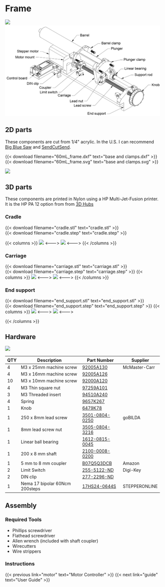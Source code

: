 # Frame

<a href="iso_photo.jpg">
  <img src="iso_photo.jpg" >
  </img>
</a>

<a href="labeled.png">
  <img src="labeled.png">
  </img>
</a>



## 2D parts

These components are cut from 1/4" acrylic.
In the U.S. I can recommend [Big Blue Saw](https://www.bigbluesaw.com/) and [SendCutSend](https://sendcutsend.com/).

{{< download filename="60mL_frame.dxf" text="base and clamps.dxf" >}} 
<br>
{{< download filename="60mL_frame.svg" text="base and clamps.svg" >}} 

![](lasercut_parts.png)

  
## 3D parts

These components are printed in Nylon using a HP Multi-Jet-Fusion printer. 
It is the HP PA 12 option from from  [3D Hubs](https://www.3dhubs.com/)

### Cradle
{{< download filename="cradle.stl" text="cradle.stl" >}}
<br>
{{< download filename="cradle.step" text="cradle.step" >}}

{{< columns >}} <!-- begin columns block -->
![](cradle_1.png)
<---> <!-- magic separator, between columns -->
![](cradle_2.png)
<---> <!-- magic separator, between columns -->
{{< /columns >}}

### Carriage
{{< download filename="carriage.stl" text="carriage.stl" >}}
<br>
{{< download filename="carriage.step" text="carriage.step" >}}
{{< columns >}}
![](carriage_1.png)
<--->
![](carriage_2.png)
<--->
 {{< /columns >}}

### End support
{{< download filename="end_support.stl" text="end_support.stl" >}}
<br>
{{< download filename="end_support.step" text="end_support.step" >}}
{{< columns >}}
![](end_1.png)
<--->
![](end_2.png)
<--->

{{< /columns >}}

## Hardware

![](all_parts.jpg)

| QTY | Description                    | Part Number                                                                                                                                                                 | Supplier      |
|-----|--------------------------------|-----------------------------------------------------------------------------------------------------------------------------------------------------------------------------|---------------|
| 4   | M3 x 25mm machine screw        | [92005A130](https://www.mcmaster.com/#92005A130)                                                                                                                            | McMaster-Carr |
| 4   | M3 x 16mm machine screw        | [92005A126](https://www.mcmaster.com/92005A126/)                                                                                                                            |               |
| 10  | M3 x 10mm machine screw        | [92000A120](https://www.mcmaster.com/#92000A120)                                                                                                                            |               |
| 4   | M3 Thin square nut             | [97259A101](https://www.mcmaster.com/97259A101/)                                                                                                                            |               |
| 3   | M3 Threaded insert             | [94510A240](https://www.mcmaster.com/#94510A240)                                                                                                                            |               |
| 4   | Spring                         | [9657K267](https://www.mcmaster.com/#9657K267)                                                                                                                              |               |
| 1   | Knob                           | [6479K78](https://www.mcmaster.com/#6479K78)                                                                                                                                |               |
| 1   | 250 x 8mm lead screw           | [3501-0804-0250](https://www.gobilda.com/3501-series-lead-screw-8mm-lead-4-start-250mm-length/)                                                                             | goBILDA       |
| 1   | 8mm lead screw nut             | [3505-0804-3216](https://www.gobilda.com/3505-series-lead-screw-pattern-nut-8mm-lead-4-start-32mm-od-16mm-length/)                                                          |               |
| 1   | Linear ball bearing            | [1612-0815-0045](https://www.gobilda.com/1612-series-linear-ball-bearing-8mm-id-x-15mm-od-45mm-length-2-pack/)                                                              |               |
| 1   | 200 x  8 mm shaft              | [2100-0008-0200](https://www.gobilda.com/2100-series-stainless-steel-round-shaft-8mm-diameter-200mm-length/)                                                                |               |
| 1   | 5 mm to 8 mm coupler           | [B07Q5Q3DCB](https://www.amazon.com/Befenybay-Coupling-Diameter-Coupler-Aluminum/dp/B07Q5Q3DCB/ref=sr_1_1?keywords=B07Q5Q3DCB&qid=1565137893&s=gateway&sr=8-1)              | Amazon        |
| 2   | Limit Switch                   | [255-5122-ND](https://www.digikey.com/products/en?keywords=255-5122-nd>)                                                                                                    | Digi-Key      |
| 2   | DIN clip                       | [277-2296-ND](https://www.digikey.com/products/en?keywords=277-2296-nd>)                                                                                                    |               |
| 1   | Nema 17 bipolar 60Ncm 200steps | [17HS24-0644S](https://www.omc-stepperonline.com/hybrid-stepper-motor/nema-17-bipolar-18deg-60ncm-85ozin-064a-10v-42x42x60mm-4-wires-17hs24-0644s.html?search=17hs24-0644s) | STEPPERONLINE |



## Assembly

### Required Tools
- Phillips screwdriver
- Flathead screwdriver
- Allen wrench (included with shaft coupler)
- Wirecutters
- Wire strippers

### Instructions

{{< previous link="motor" text="Motor Controller" >}}
{{< next link="guide" text="User Guide" >}}